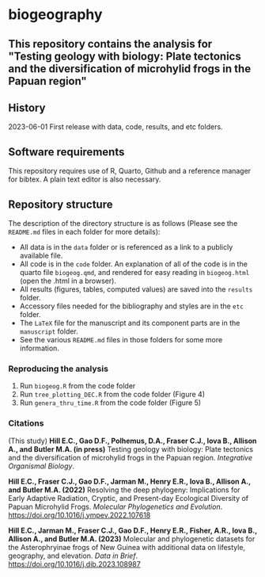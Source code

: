 # biogeography

## This repository contains the analysis for "Testing geology with biology: Plate tectonics and the diversification of microhylid frogs in the Papuan region"

## History

2023-06-01 First release with data, code, results, and etc folders.  

## Software requirements

This repository requires use of R, Quarto, Github and a reference manager for bibtex. A plain text editor is also necessary. 

## Repository structure

The description of the directory structure is as follows (Please see the `README.md` files in each folder for more details):

* All data is in the `data` folder or is referenced as a link to a publicly available file.
* All code is in the `code` folder. An explanation of all of the code is in the quarto file `biogeog.qmd`, and rendered for easy reading in `biogeog.html` (open the .html in a browser).
* All results (figures, tables, computed values) are saved into the `results` folder.
* Accessory files needed for the bibliography and styles are in the `etc` folder.
* The `LaTeX` file for the manuscript and its component parts are in the `manuscript` folder.
* See the various `README.md` files in those folders for some more information.

	
### Reproducing the analysis

1. Run `biogeog.R` from the code folder
2. Run `tree_plotting_DEC.R` from the code folder (Figure 4)
3. Run `genera_thru_time.R` from the code folder (Figure 5)

### Citations

(This study) __Hill E.C., Gao D.F., Polhemus, D.A., Fraser C.J., Iova B., Allison A., and  Butler M.A. (in press)__ Testing geology with biology: Plate tectonics and the diversification of microhylid frogs in the Papuan region.  _Integrative Organismal Biology_.  

__Hill E.C., Fraser C.J., Gao D.F., Jarman M., Henry E.R., Iova B., Allison A., and  Butler M.A. (2022)__ Resolving the deep phylogeny: Implications for Early Adaptive Radiation, Cryptic, and Present-day Ecological Diversity of Papuan Microhylid Frogs.  _Molecular Phylogenetics and Evolution_. <https://doi.org/10.1016/j.ympev.2022.107618>

__Hill E.C., Jarman M., Fraser C.J., Gao D.F., Henry E.R., Fisher, A.R., Iova B., Allison A., and  Butler M.A. (2023)__ Molecular and phylogenetic datasets for the Asterophryinae frogs of New Guinea with additional data on lifestyle, geography, and elevation. _Data in Brief_. <https://doi.org/10.1016/j.dib.2023.108987>

